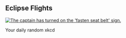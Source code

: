 ## Eclipse Flights
[![The captain has turned on the 'fasten seat belt' sign.](https://imgs.xkcd.com/comics/eclipse_flights.png)](https://xkcd.com/1868/ "The captain has turned on the 'fasten seat belt' sign.")

Your daily random xkcd
